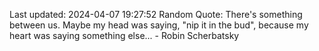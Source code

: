 Last updated: 2024-04-07 19:27:52
Random Quote: There's something between us. Maybe my head was saying, "nip it in the bud", because my heart was saying something else... - Robin Scherbatsky